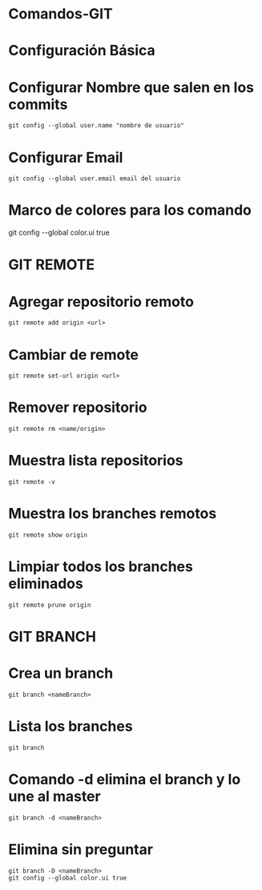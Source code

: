# Comandos-GIT

# Configuración Básica

# Configurar Nombre que salen en los commits

	git config --global user.name "nombre de usuario"

# Configurar Email

	git config --global user.email email del usuario

# Marco de colores para los comando
git config --global color.ui true
 
# GIT REMOTE

# Agregar repositorio remoto

	git remote add origin <url>

# Cambiar de remote

	git remote set-url origin <url>

# Remover repositorio

	git remote rm <name/origin>

# Muestra lista repositorios

	git remote -v

# Muestra los branches remotos

	git remote show origin

# Limpiar todos los branches eliminados

	git remote prune origin 


# GIT BRANCH

# Crea un branch

	git branch <nameBranch>

# Lista los branches

	git branch

# Comando -d elimina el branch y lo une al master

	git branch -d <nameBranch>

# Elimina sin preguntar

	git branch -D <nameBranch>
	git config --global color.ui true

